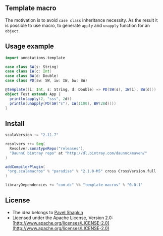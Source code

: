 ## Template macro

The motivation is to avoid `case class` inheritance necessity. As the result it is possible to use macro, to generate `apply` and `unapply` function for an `object`. 

## Usage example

```scala
import annotations.template

case class SW(s: String)
case class IW(c: Int)
case class BW(d: Double)
case class PD(sw: SW, iw: IW, bw: BW)

@template((i: Int, s: String, d: Double) => PD(SW(s), IW(i), BW(d)))
object Test extends App {
  println(apply(2, "sss", 2d))
  println(unapply(PD(SW("s"), IW(1100), BW(28d))))
}
```

## Install

```scala
scalaVersion := "2.11.7"

resolvers ++= Seq(
  Resolver.sonatypeRepo("releases"),
  "DaunnC bintray repo" at "http://dl.bintray.com/daunnc/maven/"
)

addCompilerPlugin(
 "org.scalamacros" % "paradise" % "2.1.0-M5" cross CrossVersion.full
)

libraryDependencies += "com.dc" %% "template-macros" % "0.0.1"
```

## License

* The idea belongs to [Pavel Shapkin](https://github.com/psttf)
* Licensed under the Apache License, Version 2.0: [http://www.apache.org/licenses/LICENSE-2.0](http://www.apache.org/licenses/LICENSE-2.0)
